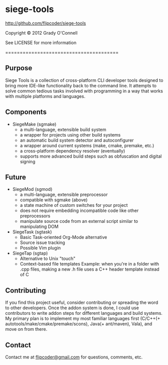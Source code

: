 # siege-tools
http://github.com/flipcoder/siege-tools

Copyright &copy; 2012 Grady O'Connell

See LICENSE for more information

=======================================

## Purpose ##
Siege Tools is a collection of cross-platform CLI developer tools designed to bring more IDE-like functionality back to the command line.
It attempts to solve common tedious tasks involved with programming in a way that works with multiple platforms and languages.

## Components ##

- SiegeMake (sgmake)
    - a multi-language, extensible build system
    - a wrapper for projects using other build systems
    - an automatic build system detector and autoconfigurer
    - a wrapper around current systems (make, cmake, premake, etc.)
    - a cross-platform dependency resolver (eventually)
    - supports more advanced build steps such as obfuscation and digital signing

## Future ##

- SiegeMod (sgmod)
    - a multi-language, extensible preprocessor
    - compatible with sgmake (above)
    - a state machine of custom switches for your project
    - does not require embedding incompatible code like other preprocessors
    - manipulate source code from an external script similar to manipulating DOM
- SiegeTask (sgtask)
    - Basic Task-oriented Org-Mode alternative
    - Source issue tracking
    - Possible Vim plugin
- SiegeTap (sgtap)
    - Alternative to Unix "touch"
    - Context-based file templates
        Example: when you're in a folder with .cpp files, making a new .h file uses a C++ header template instead of C

## Contributing ##
If you find this project useful, consider contributing or spreading the word to other developers.
Once the addon system is done, I could use contributors to write addon steps for different languages and build systems.
My primary plan is to implement my most familiar languages first (C/C++(+ autotools/make/cmake/premake/scons), Java(+ ant/maven), Vala), and move on from there.

## Contact ##
Contact me at flipcoder@gmail.com for questions, comments, etc.

